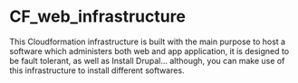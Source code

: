 # CF_web_infrastructure

This Cloudformation infrastructure is built with the main purpose to host a software which administers both web and app application, it is designed to be fault tolerant, as well as Install Drupal... although, you can make use of this infrastructure to install different softwares.

